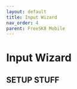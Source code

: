 ```yaml
---
layout: default
title: Input Wizard
nav_order: 4
parent: FreeSK8 Mobile
---
```


# Input Wizard

## SETUP STUFF
